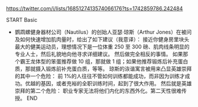 https://twitter.com/i/lists/1685127413574066176?ts=1742859786.242484

START
Basic
- 鹦鹉螺健身器材公司（Nautilus）的创始人亚瑟·琼斯（Arthur Jones）在被问及如何快速增加肌肉量时，给出了如下建议（我意译）：
  接近你健身房里块头最大的健美运动员，理想情况下是一位体重 250 至 300 磅、肌肉线条明显的专业人士，然后礼貌地向他寻求详细建议。
  然后做完全相反的事情。
  如果那个霸王龙体型的笨蛋推荐做 10 组，那就做 1 组；如果他推荐锻炼后补充蛋白质，那就摄入锻炼前补充蛋白质，等等。
  琼斯的诙谐寓言被用来凸显英雄崇拜的其中一个危险：
  前 1%的人往往不管如何训练都能成功，而非因为训练才成功。优越的基因，或者充裕的全职训练时间，起到了很大作用。
  然后就是英雄崇拜的第二个危险：
  职业专家无法将他们内化的东西外化。第二天性很难传授。
END
